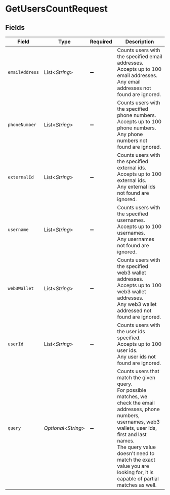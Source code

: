 # GetUsersCountRequest


## Fields

| Field                                                                                                                                                                                                                                                                                     | Type                                                                                                                                                                                                                                                                                      | Required                                                                                                                                                                                                                                                                                  | Description                                                                                                                                                                                                                                                                               |
| ----------------------------------------------------------------------------------------------------------------------------------------------------------------------------------------------------------------------------------------------------------------------------------------- | ----------------------------------------------------------------------------------------------------------------------------------------------------------------------------------------------------------------------------------------------------------------------------------------- | ----------------------------------------------------------------------------------------------------------------------------------------------------------------------------------------------------------------------------------------------------------------------------------------- | ----------------------------------------------------------------------------------------------------------------------------------------------------------------------------------------------------------------------------------------------------------------------------------------- |
| `emailAddress`                                                                                                                                                                                                                                                                            | List\<*String*>                                                                                                                                                                                                                                                                           | :heavy_minus_sign:                                                                                                                                                                                                                                                                        | Counts users with the specified email addresses.<br/>Accepts up to 100 email addresses.<br/>Any email addresses not found are ignored.                                                                                                                                                    |
| `phoneNumber`                                                                                                                                                                                                                                                                             | List\<*String*>                                                                                                                                                                                                                                                                           | :heavy_minus_sign:                                                                                                                                                                                                                                                                        | Counts users with the specified phone numbers.<br/>Accepts up to 100 phone numbers.<br/>Any phone numbers not found are ignored.                                                                                                                                                          |
| `externalId`                                                                                                                                                                                                                                                                              | List\<*String*>                                                                                                                                                                                                                                                                           | :heavy_minus_sign:                                                                                                                                                                                                                                                                        | Counts users with the specified external ids.<br/>Accepts up to 100 external ids.<br/>Any external ids not found are ignored.                                                                                                                                                             |
| `username`                                                                                                                                                                                                                                                                                | List\<*String*>                                                                                                                                                                                                                                                                           | :heavy_minus_sign:                                                                                                                                                                                                                                                                        | Counts users with the specified usernames.<br/>Accepts up to 100 usernames.<br/>Any usernames not found are ignored.                                                                                                                                                                      |
| `web3Wallet`                                                                                                                                                                                                                                                                              | List\<*String*>                                                                                                                                                                                                                                                                           | :heavy_minus_sign:                                                                                                                                                                                                                                                                        | Counts users with the specified web3 wallet addresses.<br/>Accepts up to 100 web3 wallet addresses.<br/>Any web3 wallet addressed not found are ignored.                                                                                                                                  |
| `userId`                                                                                                                                                                                                                                                                                  | List\<*String*>                                                                                                                                                                                                                                                                           | :heavy_minus_sign:                                                                                                                                                                                                                                                                        | Counts users with the user ids specified.<br/>Accepts up to 100 user ids.<br/>Any user ids not found are ignored.                                                                                                                                                                         |
| `query`                                                                                                                                                                                                                                                                                   | *Optional\<String>*                                                                                                                                                                                                                                                                       | :heavy_minus_sign:                                                                                                                                                                                                                                                                        | Counts users that match the given query.<br/>For possible matches, we check the email addresses, phone numbers, usernames, web3 wallets, user ids, first and last names.<br/>The query value doesn't need to match the exact value you are looking for, it is capable of partial matches as well. |